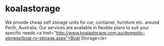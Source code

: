 koalastorage
============

We provide cheap self storage units for car, container, furniture etc. around Perth, Australia. Our services are available in flexible plans to suit your specific needs.&lt;a href="http://www.koalastorage.com.au/domestic-storage/boat-rv-storage.aspx">Boat Storage&lt;/a>